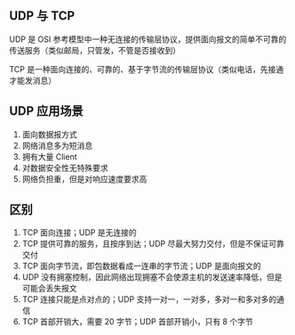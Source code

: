 ## UDP 与 TCP

UDP 是 OSI 参考模型中一种无连接的传输层协议，提供面向报文的简单不可靠的传送服务（类似邮局，只管发，不管是否接收到）

TCP 是一种面向连接的、可靠的、基于字节流的传输层协议（类似电话，先接通才能发消息）

## UDP 应用场景

1. 面向数据报方式
2. 网络消息多为短消息
3. 拥有大量 Client
4. 对数据安全性无特殊要求
5. 网络负担重，但是对响应速度要求高

## 区别

1. TCP 面向连接；UDP 是无连接的
2. TCP 提供可靠的服务，且按序到达；UDP 尽最大努力交付，但是不保证可靠交付
3. TCP 面向字节流，即包数据看成一连串的字节流；UDP 是面向报文的
4. UDP 没有拥塞控制，因此网络出现拥塞不会使源主机的发送速率降低，但是可能会丢失报文
5. TCP 连接只能是点对点的；UDP 支持一对一，一对多，多对一和多对多的通信
6. TCP 首部开销大，需要 20 字节；UDP 首部开销小，只有 8 个字节
